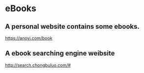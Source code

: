 # eBooks

## A personal website contains some ebooks.

https://anoyi.com/book

## A ebook searching engine weibsite

http://search.chongbuluo.com/#
